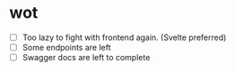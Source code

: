 # wot
- [ ] Too lazy to fight with frontend again. (Svelte preferred)
- [ ] Some endpoints are left
- [ ] Swagger docs are left to complete
